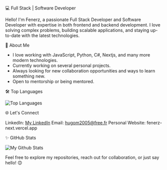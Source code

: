 💻 Full Stack | Software Developer

Hello! I'm Fenerz, a passionate Full Stack Developer and Software Developer with expertise in both frontend and backend development. I love solving complex problems, building scalable applications, and staying up-to-date with the latest technologies.


🚀 About Me

- I love working with JavaScript, Python, C#, Nextjs, and many more modern technologies.
- Currently working on several personal projects.
- Always looking for new collaboration opportunities and ways to learn something new.
- Open to mentorship or being mentored.

🛠️ Top Languages

![Top Languages](https://github-readme-stats.vercel.app/api/top-langs/?username=Fenerz07&layout=compact&theme=radical)


🌐 Let's Connect

LinkedIn: [My LinkedIn](https://www.linkedin.com/in/hugo-matyla/)
Email: hugom2005@free.fr
Personal Website: fenerz-next.vercel.app


✨ GitHub Stats

![My Github Stats](https://github-readme-stats.vercel.app/api?username=Fenerz07&show_icons=true&hide=stars&count_private=true&theme=radical)


Feel free to explore my repositories, reach out for collaboration, or just say hello! 😊
